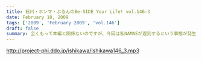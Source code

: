 ```yaml
---
title: 石川・ホンマ・ぶるんのBe-SIDE Your Life! vol.146-3
date: February 18, 2009
tags: ['2009', 'February 2009', 'vol.146']
draft: false
summary: 全くもって本編と関係ないのですが、今回は私NAMAEが遅刻するという事態が発生！そのためのぶるんサン途中抜けになってしまい誠に申し訳ない限りです！遅刻はいくつになっても怖いものです。起きたらスタジオ入りの時間が過ぎていた事実・・・NAMAE
---
```


http://project-phi.ddo.jp/ishikawa/ishikawa146_3.mp3